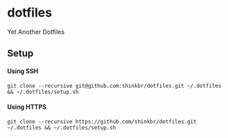 # dotfiles
Yet Another Dotfiles

## Setup
#### Using SSH
```
git clone --recursive git@github.com:shinkbr/dotfiles.git ~/.dotfiles && ~/.dotfiles/setup.sh
```

#### Using HTTPS
```
git clone --recursive https://github.com/shinkbr/dotfiles.git ~/.dotfiles && ~/.dotfiles/setup.sh
```
